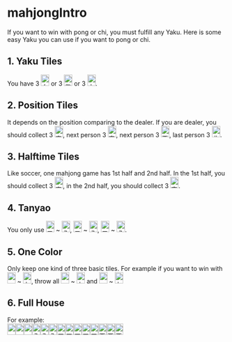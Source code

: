 # mahjongIntro
If you want to win with pong or chi, you must fulfill any Yaku. Here is some easy Yaku you can use if you want to pong or chi.
## 1. Yaku Tiles
You have 3 <img src="https://mj-king.net/sozai/paiga/images/p_no_1.gif" WIDTH="19" HEIGHT="26" ALT="白：麻雀王国"> or 3 <img src="https://mj-king.net/sozai/paiga/images/p_ji_h_1.gif" WIDTH="19" HEIGHT="26" ALT="發：麻雀王国"> or 3 <img src="https://mj-king.net/sozai/paiga/images/p_ji_c_1.gif" WIDTH="19" HEIGHT="26" ALT="中：麻雀王国">.
## 2. Position Tiles
It depends on the position comparing to the dealer. If you are dealer, you should collect 3 <img src="https://mj-king.net/sozai/paiga/images/p_ji_e_1.gif" WIDTH="19" HEIGHT="26" ALT="東：麻雀王国">, next person 3 <img src="https://mj-king.net/sozai/paiga/images/p_ji_s_1.gif" WIDTH="19" HEIGHT="26" ALT="南：麻雀王国">, next person 3 <img src="https://mj-king.net/sozai/paiga/images/p_ji_w_1.gif" WIDTH="19" HEIGHT="26" ALT="西：麻雀王国">, last person 3 <img src="https://mj-king.net/sozai/paiga/images/p_ji_n_1.gif" WIDTH="19" HEIGHT="26" ALT="北：麻雀王国">.
## 3. Halftime Tiles
Like soccer, one mahjong game has 1st half and 2nd half. In the 1st half, you should collect 3 <img src="https://mj-king.net/sozai/paiga/images/p_ji_e_1.gif" WIDTH="19" HEIGHT="26" ALT="東：麻雀王国">, in the 2nd half, you should collect 3 <img src="https://mj-king.net/sozai/paiga/images/p_ji_s_1.gif" WIDTH="19" HEIGHT="26" ALT="南：麻雀王国">.
## 4. Tanyao
You only use <img src="https://mj-king.net/sozai/paiga/images/p_ms2_1.gif" WIDTH="19" HEIGHT="26" ALT="二萬：麻雀王国"> ~ <img src="https://mj-king.net/sozai/paiga/images/p_ms8_1.gif" WIDTH="19" HEIGHT="26" ALT="八萬：麻雀王国">, <img src="https://mj-king.net/sozai/paiga/images/p_ps2_1.gif" WIDTH="19" HEIGHT="26" ALT="二筒：麻雀王国"> ~ <img src="https://mj-king.net/sozai/paiga/images/p_ps8_1.gif" WIDTH="19" HEIGHT="26" ALT="八筒：麻雀王国">, <img src="https://mj-king.net/sozai/paiga/images/p_ss2_1.gif" WIDTH="19" HEIGHT="26" ALT="二索：麻雀王国"> ~ <img src="https://mj-king.net/sozai/paiga/images/p_ss8_1.gif" WIDTH="19" HEIGHT="26" ALT="八索：麻雀王国">.
## 5. One Color
Only keep one kind of three basic tiles. For example if you want to win with <img src="https://mj-king.net/sozai/paiga/images/p_ms1_1.gif" WIDTH="19" HEIGHT="26" ALT="一萬：麻雀王国"> ~ <img src="https://mj-king.net/sozai/paiga/images/p_ms9_1.gif" WIDTH="19" HEIGHT="26" ALT="九萬：麻雀王国">, throw all <img src="https://mj-king.net/sozai/paiga/images/p_ps1_1.gif" WIDTH="19" HEIGHT="26" ALT="一筒：麻雀王国"> ~ <img src="https://mj-king.net/sozai/paiga/images/p_ps9_1.gif" WIDTH="19" HEIGHT="26" ALT="九筒：麻雀王国"> and <img src="https://mj-king.net/sozai/paiga/images/p_ss1_1.gif" WIDTH="19" HEIGHT="26" ALT="一索：麻雀王国"> ~ <img src="https://mj-king.net/sozai/paiga/images/p_ss9_1.gif" WIDTH="19" HEIGHT="26" ALT="九索：麻雀王国">
## 6. Full House
For example:  
<img src="https://mj-king.net/sozai/paiga/images/p_ms1_1.gif" WIDTH="19" HEIGHT="26" ALT="一萬：麻雀王国"><img src="https://mj-king.net/sozai/paiga/images/p_ms1_1.gif" WIDTH="19" HEIGHT="26" ALT="一萬：麻雀王国"><img src="https://mj-king.net/sozai/paiga/images/p_ms1_1.gif" WIDTH="19" HEIGHT="26" ALT="一萬：麻雀王国"><img src="https://mj-king.net/sozai/paiga/images/p_ms8_1.gif" WIDTH="19" HEIGHT="26" ALT="八萬：麻雀王国"><img src="https://mj-king.net/sozai/paiga/images/p_ms8_1.gif" WIDTH="19" HEIGHT="26" ALT="八萬：麻雀王国"><img src="https://mj-king.net/sozai/paiga/images/p_ms8_1.gif" WIDTH="19" HEIGHT="26" ALT="八萬：麻雀王国"><img src="https://mj-king.net/sozai/paiga/images/p_ps4_1.gif" WIDTH="19" HEIGHT="26" ALT="四筒：麻雀王国"><img src="https://mj-king.net/sozai/paiga/images/p_ps4_1.gif" WIDTH="19" HEIGHT="26" ALT="四筒：麻雀王国"><img src="https://mj-king.net/sozai/paiga/images/p_ps4_1.gif" WIDTH="19" HEIGHT="26" ALT="四筒：麻雀王国"><img src="https://mj-king.net/sozai/paiga/images/p_ss4_1.gif" WIDTH="19" HEIGHT="26" ALT="四索：麻雀王国"><img src="https://mj-king.net/sozai/paiga/images/p_ss4_1.gif" WIDTH="19" HEIGHT="26" ALT="四索：麻雀王国"><img src="https://mj-king.net/sozai/paiga/images/p_ji_w_1.gif" WIDTH="19" HEIGHT="26" ALT="西：麻雀王国"><img src="https://mj-king.net/sozai/paiga/images/p_ji_w_1.gif" WIDTH="19" HEIGHT="26" ALT="西：麻雀王国"><img src="https://mj-king.net/sozai/paiga/images/p_ji_w_1.gif" WIDTH="19" HEIGHT="26" ALT="西：麻雀王国">

